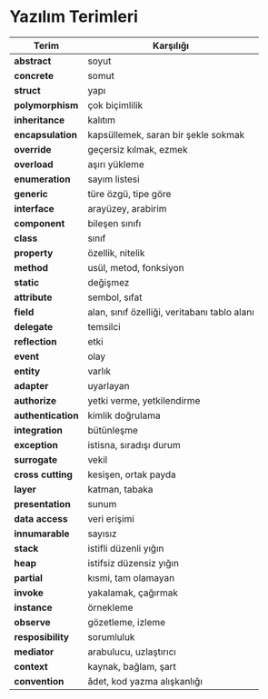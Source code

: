 # Yazılım Terimleri

| Terim | Karşılığı |
| ----------- | ----------- |
| **abstract** | soyut |
| **concrete** | somut |
|**struct** | yapı|
|**polymorphism** | çok biçimlilik|
|**inheritance** | kalıtım|
|**encapsulation** | kapsüllemek, saran bir şekle sokmak|
|**override** | geçersiz kılmak, ezmek|
|**overload** | aşırı yükleme|
|**enumeration** | sayım listesi|
|**generic** | türe özgü, tipe göre|
|**interface** | arayüzey, arabirim|
|**component** | bileşen sınıfı|
|**class** | sınıf|
|**property** | özellik, nitelik|
|**method** | usül, metod, fonksiyon|
|**static** | değişmez|
|**attribute** | sembol, sıfat|
|**field** | alan, sınıf özelliği, veritabanı tablo alanı|
|**delegate** | temsilci|
|**reflection** | etki|
|**event** | olay|
|**entity** | varlık|
|**adapter** | uyarlayan|
|**authorize** | yetki verme, yetkilendirme|
|**authentication** | kimlik doğrulama|
|**integration** | bütünleşme|
|**exception** | istisna, sıradışı durum|
|**surrogate** | vekil|
|**cross cutting** | kesişen, ortak payda|
|**layer** | katman, tabaka|
|**presentation** | sunum|
|**data access** | veri erişimi|
|**innumarable** | sayısız|
|**stack** | istifli düzenli yığın|
|**heap** | istifsiz düzensiz yığın|
|**partial** | kısmi, tam olamayan|
|**invoke** | yakalamak, çağırmak|
|**instance** | örnekleme|
|**observe** | gözetleme, izleme|
|**resposibility** | sorumluluk|
|**mediator** | arabulucu, uzlaştırıcı|
|**context** | kaynak, bağlam, şart|
|**convention** | âdet, kod yazma alışkanlığı|